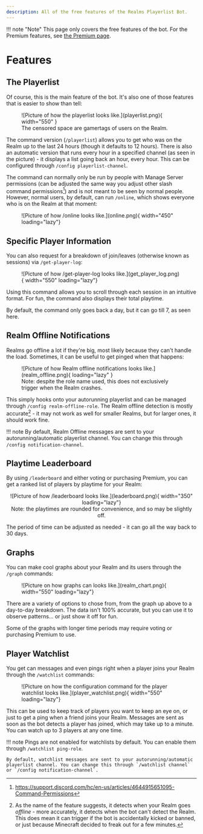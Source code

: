 ```yaml
---
description: All of the free features of the Realms Playerlist Bot.
---
```


!!! note "Note"
    This page only covers the free features of the bot. For the Premium features, see [the Premium page](premium.md).

# Features

## The Playerlist
Of course, this is the main feature of the bot. It's also one of those features that is easier to show than tell:

<figure markdown>
  ![Picture of how the playerlist looks like.](playerlist.png){ width="550" }
  <figcaption>The censored space are gamertags of users on the Realm.</figcaption>
</figure>

The command version (`/playerlist`) allows you to get who was on the Realm up to the last 24 hours (though it defaults to 12 hours). There is also an automatic version that runs every hour in a specified channel (as seen in the picture) - it displays a list going back an hour, every hour. This can be configured through `/config playerlist-channel`.

The command can normally only be run by people with Manage Server permissions (can be adjusted the same way you adjust other slash command permissions[^1]) and is not meant to be seen by normal people. However, normal users, by default, can run `/online`, which shows everyone who is on the Realm at that moment:

<figure markdown>
  ![Picture of how /online looks like.](online.png){ width="450" loading="lazy"}
</figure>

## Specific Player Information

You can also request for a breakdown of join/leaves (otherwise known as sessions) via `/get-player-log`:

<figure markdown>
  ![Picture of how /get-player-log looks like.](get_player_log.png){ width="550" loading="lazy"}
</figure>

Using this command allows you to scroll through each session in an intuitive format. For fun, the command also displays their total playtime.

By default, the command only goes back a day, but it can go till 7, as seen here.

## Realm Offline Notifications

Realms go offline a lot if they're big, most likely because they can't handle the load. Sometimes, it can be useful to get pinged when that happens:

<figure markdown>
  ![Picture of how Realm offline notifications looks like.](realm_offline.png){ loading="lazy" }
  <figcaption>Note: despite the role name used, this does not exclusively trigger when the Realm crashes.</figcaption>
</figure>

This simply hooks onto your autorunning playerlist and can be managed through `/config realm-offline-role`. The Realm offline detection is mostly accurate[^2] - it may not work as well for smaller Realms, but for larger ones, it should work fine.

!!! note
    By default, Realm Offline messages are sent to your autorunning/automatic playerlist channel. You can change this through `/config notification-channel`.

## Playtime Leaderboard

By using `/leaderboard` and either voting or purchasing Premium, you can get a ranked list of players by playtime for your Realm:

<center>
  ![Picture of how /leaderboard looks like.](leaderboard.png){ width="350" loading="lazy"}
  <figcaption>Note: the playtimes are rounded for convenience, and so may be slightly off.</figcaption>
</center>

The period of time can be adjusted as needed - it can go all the way back to 30 days.

## Graphs

You can make cool graphs about your Realm and its users through the `/graph` commands:

<figure markdown>
  ![Picture on how graphs can looks like.](realm_chart.png){ width="550" loading="lazy"}
</figure>

There are a variety of options to chose from, from the graph up above to a day-to-day breakdown. The data isn't 100% accurate, but you can use it to observe patterns... or just show it off for fun.

Some of the graphs with longer time periods may require voting or purchasing Premium to use.

## Player Watchlist

You get can messages and even pings right when a player joins your Realm through the `/watchlist` commands:

<figure markdown>
  ![Picture on how the configuration command for the player watchlist looks like.](player_watchlist.png){ width="550" loading="lazy"}
</figure>

This can be used to keep track of players you want to keep an eye on, or just to get a ping when a friend joins your Realm. Messages are sent as soon as the bot detects a player has joined, which may take up to a minute.
You can watch up to 3 players at any one time.

!!! note
    Pings are not enabled for watchlists by default. You can enable them through `/watchlist ping-role`.

    By default, watchlist messages are sent to your autorunning/automatic playerlist channel. You can change this through `/watchlist channel` or `/config notification-channel`.

[^1]: https://support.discord.com/hc/en-us/articles/4644915651095-Command-Permissions
[^2]:
    As the name of the feature suggests, it detects when your Realm goes *offline* - more accurately, it detects when the bot can't detect the Realm.
    This does mean it can trigger if the bot is accidentally kicked or banned, or just because Minecraft decided to freak out for a few minutes.